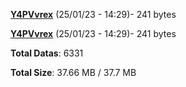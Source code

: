 [**Y4PVvrex**](/data/Y4PVvrex.txt) (25/01/23 - 14:29)- 241 bytes

[**Y4PVvrex**](/data/Y4PVvrex.txt) (25/01/23 - 14:29)- 241 bytes

**Total Datas**: 6331

**Total Size**: 37.66 MB / 37.7 MB